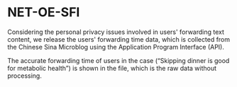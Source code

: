 # NET-OE-SFI
Considering the personal privacy issues involved in users' forwarding text content, we release the users' forwarding time data, which is collected from the Chinese Sina Microblog using the Application Program Interface (API).

The accurate forwarding time of users in the case (“Skipping dinner is good for metabolic health”) is shown in the file, which is the raw data without processing.
